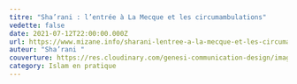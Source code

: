 ```yaml
---
titre: "Sha’rani : l’entrée à La Mecque et les circumambulations"
vedette: false
date: 2021-07-12T22:00:00.000Z
url: https://www.mizane.info/sharani-lentree-a-la-mecque-et-les-circumambulations/
auteur: "Sha’rani "
couverture: https://res.cloudinary.com/genesi-communication-design/image/upload/v1626372079/phpB5WpzA_j7hwuc.jpg
category: Islam en pratique
---
```

